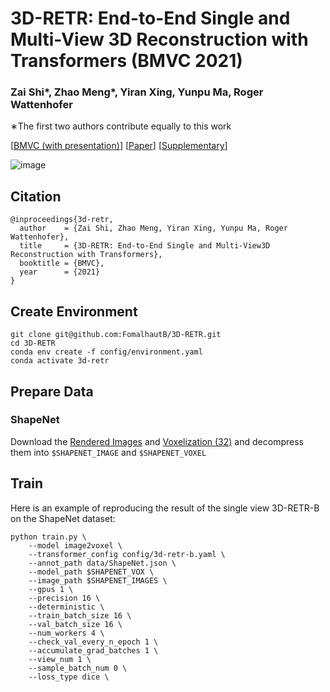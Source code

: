 # 3D-RETR: End-to-End Single and Multi-View 3D Reconstruction with Transformers (BMVC 2021)


### **Zai Shi***, **Zhao Meng***, **Yiran Xing**, **Yunpu Ma**, **Roger Wattenhofer**   

∗The first two authors contribute equally to this work

[[BMVC (with presentation)](https://www.bmvc2021-virtualconference.com/conference/papers/paper_1112.html)]
[[Paper](https://www.bmvc2021-virtualconference.com/assets/papers/1112.pdf)]
[[Supplementary](https://www.bmvc2021-virtualconference.com/assets/supp/1112_supp.pdf)]

 
![image](https://user-images.githubusercontent.com/14837467/137624930-96072863-a32b-431f-ab20-985ffd1e51f4.png)

## Citation
```
@inproceedings{3d-retr,
  author    = {Zai Shi, Zhao Meng, Yiran Xing, Yunpu Ma, Roger Wattenhofer},
  title     = {3D-RETR: End-to-End Single and Multi-View3D Reconstruction with Transformers},
  booktitle = {BMVC},
  year      = {2021}
}
```

## Create Environment

```
git clone git@github.com:FomalhautB/3D-RETR.git
cd 3D-RETR
conda env create -f config/environment.yaml
conda activate 3d-retr
```

## Prepare Data

### ShapeNet

Download the [Rendered Images](http://cvgl.stanford.edu/data2/ShapeNetRendering.tgz) and [Voxelization (32)](http://cvgl.stanford.edu/data2/ShapeNetVox32.tgz) and decompress them into `$SHAPENET_IMAGE` and `$SHAPENET_VOXEL`

## Train

Here is an example of reproducing the result of the single view 3D-RETR-B on the ShapeNet dataset:

```
python train.py \
    --model image2voxel \
    --transformer_config config/3d-retr-b.yaml \
    --annot_path data/ShapeNet.json \
    --model_path $SHAPENET_VOX \
    --image_path $SHAPENET_IMAGES \
    --gpus 1 \
    --precision 16 \
    --deterministic \
    --train_batch_size 16 \
    --val_batch_size 16 \
    --num_workers 4 \
    --check_val_every_n_epoch 1 \
    --accumulate_grad_batches 1 \
    --view_num 1 \
    --sample_batch_num 0 \
    --loss_type dice \
```

